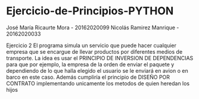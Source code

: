 # Ejercicio-de-Principios-PYTHON

José María Ricaurte Mora - 20162020099
Nicolás Ramirez Manrique - 20162020033

Ejercicio 2
El programa simula un servicio que puede hacer cualquier empresa que se encargue de llevar productos por diferentes medios de transporte. La idea es usar el PRINCIPIO DE INVERSION DE DEPENDENCIAS para que por ejemplo, la empresa de la orden de enviar el paquete y dependiendo de lo que halla elegido el usuario se le enviará en avion o en barco en este caso. Además cumpliría el principio de DISEÑO POR CONTRATO implementando unicamente los metodos de quien heredan los hijos
